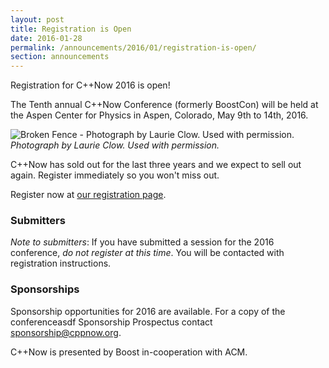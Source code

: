 ```yaml
---
layout: post
title: Registration is Open
date: 2016-01-28
permalink: /announcements/2016/01/registration-is-open/
section: announcements
---
```


Registration for C++Now 2016 is open!

The Tenth annual C++Now Conference (formerly BoostCon) will be held at the Aspen Center for Physics in Aspen, Colorado, May 9th to 14th, 2016.


![Broken Fence - Photograph by Laurie Clow. Used with permission.](/assets/img/posts/2017/BrokenFenceByLaurieClow.jpg "Broken Fence - Photograph by Laurie Clow. Used with permission.")
<br>
*Photograph by Laurie Clow. Used with permission.*

C++Now has sold out for the last three years and we expect to sell out again. Register immediately so you won't miss out.

<!--break-->

Register now at [our registration page](https://cppnow2016.eventbrite.com/).

### Submitters

*Note to submitters*: If you have submitted a session for the 2016 conference, *do not register at this time*. You will be contacted with registration instructions.

### Sponsorships

Sponsorship opportunities for 2016 are available. For a copy of the conferenceasdf Sponsorship Prospectus contact [sponsorship@cppnow.org](mailto:sponsorship@cppnow.org).

C++Now is presented by Boost in-cooperation with ACM.
